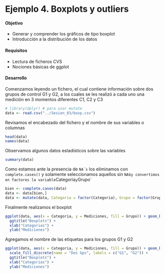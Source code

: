 # Ejemplo 4. Boxplots y outliers

#### Objetivo
- Generar y comprender los gráficos de tipo boxplot
- Introducción a la distribución de los datos

#### Requisitos
- Lectura de ficheros CVS
- Nociones básicas de ggplot

#### Desarrollo
Comenzamos leyendo un fichero, el cual contiene información sobre dos grupos de control G1 y G2, a los cuales se les realizó  a cada uno una medición en 3 momentos diferentes C1, C2 y C3

```R
# library(dplyr) # para usar mutate
data <- read.csv("../Sesion_03/boxp.csv")
```

Revisamos el encabezado del fichero y el nombre de sus variables o columnas
```R
head(data)
names(data)
```

Observamos algunos datos estadísticos sobre las variables
```R
summary(data)
```

Como estamos ante la presencia de `NA´s` los eliminamos con `complete.cases()` y solamente seleccionamos aquellos sin `NA`s` y convertimos en factores la variable `Categoria` y `Grupo`

```R
bien <- complete.cases(data)
data <- data[bien,]
data <- mutate(data, Categoria = factor(Categoria), Grupo = factor(Grupo))
```

Finalmente realizamos el boxplot
```R
ggplot(data, aes(x = Categoria, y = Mediciones, fill = Grupo)) + geom_boxplot() +
  ggtitle("Boxplots") +
  xlab("Categorias") +
  ylab("Mediciones")
```

Agregamos el nombre de las etiquetas para los grupos G1 y G2
```R
ggplot(data, aes(x = Categoria, y = Mediciones, fill = Grupo)) + geom_boxplot() +
  scale_fill_discrete(name = "Dos Gps", labels = c("G1", "G2")) + 
  ggtitle("Boxplots") +
  xlab("Categorias") +
  ylab("Mediciones")
```
